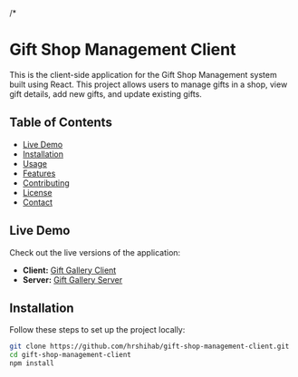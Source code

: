 /*
# Gift Shop Management Client

This is the client-side application for the Gift Shop Management system built using React. This project allows users to manage gifts in a shop, view gift details, add new gifts, and update existing gifts.

## Table of Contents

- [Live Demo](#live-demo)
- [Installation](#installation)
- [Usage](#usage)
- [Features](#features)
- [Contributing](#contributing)
- [License](#license)
- [Contact](#contact)

## Live Demo

Check out the live versions of the application:

- **Client:** [Gift Gallery Client](https://gift-gallery-three.vercel.app/)
- **Server:** [Gift Gallery Server](https://gift-gallery-server.vercel.app/)

## Installation

Follow these steps to set up the project locally:

```bash
git clone https://github.com/hrshihab/gift-shop-management-client.git
cd gift-shop-management-client
npm install
